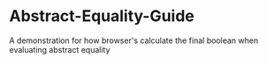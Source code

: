 # Abstract-Equality-Guide
A demonstration for how browser's calculate the final boolean when evaluating abstract equality
